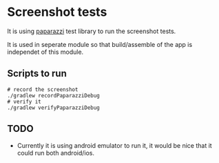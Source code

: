 # Screenshot tests

It is using [paparazzi](https://github.com/cashapp/paparazzi) test library to run the screenshot tests.

It is used in seperate module so that build/assemble of the app is independet of this module.

## Scripts to run

```shell
# record the screenshot
./gradlew recordPaparazziDebug
# verify it
./gradlew verifyPaparazziDebug
```

## TODO
- Currently it is using android emulator to run it, it would be nice that it could run both android/ios.
